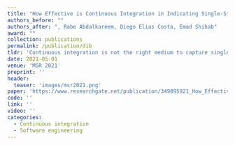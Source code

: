 ```yaml
---
title: "How Effective is Continuous Integration in Indicating Single-Statement Bugs?"
authors_before: ""
authors_after: ", Rabe Abdalkareem, Diego Elias Costa, Emad Shihab"
award: ""
collection: publications
permalink: /publication/dib
tldr: 'Continuous integration is not the right medium to capture single statement bugs.'
date: 2021-05-01
venue: 'MSR 2021'
preprint: ''
header: 
  teaser: 'images/msr2021.png'
paper: 'https://www.researchgate.net/publication/349895921_How_Effective_is_Continuous_Integration_in_Indicating_Single-Statement_Bugs'
code: '' 
link: ''
video: ''
categories:
  - Continuous integration
  - Software engineering
---
```

